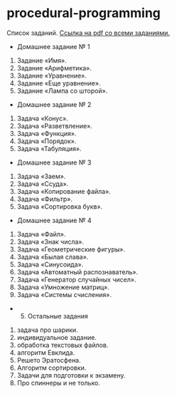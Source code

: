 # procedural-programming
Список заданий.
[Ссылка на pdf со всеми заданиями.](https://lizochekk.jimdofree.com/app/download/14180618578/Все+ДЗ.pdf?t=1584361874)
* Домашнее задание № 1
 1. Задание «Имя».
 2. Задание «Арифметика».
 3. Задание «Уравнение».
 4. Задание «Еще уравнение».
 5. Задание «Лампа со шторой».
* Домашнее задание № 2
 1. Задача «Конус».
 2. Задача «Разветвление».
 3. Задача «Функция».
 4. Задача «Порядок».
 5. Задача «Табуляция».
* Домашнее задание № 3
 1. Задача «Заем».
 2. Задача «Ссуда».
 3. Задача «Копирование файла».
 4. Задача «Фильтр».
 5. Задача «Сортировка букв».
* Домашнее задание № 4
 1. Задача «Файл».
 2. Задача «Знак числа».
 3. Задача «Геометрические фигуры».
 4. Задача «Былая слава».
 5. Задача «Синусоида».
 6. Задача «Автоматный распознаватель».
 7. Задача «Генератор случайных чисел».
 8. Задача «Умножение матриц».
 9. Задача «Системы счисления».
* 5) Остальные задания
1.  задача про шарики.
2.  индивидуальное задание.
3.  обработка текстовых файлов.
4.  алгоритм Евклида.
5.  Решето Эратосфена.
6.  Алгоритм сортировки.
7.  Задачи для подготовки к экзамену.
8.  Про спиннеры и не только.
